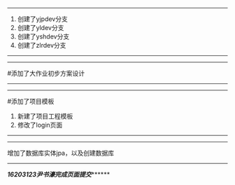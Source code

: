 ﻿***
1. 创建了yjpdev分支
2. 创建了yldev分支
3. 创建了yshdev分支
4. 创建了zlrdev分支
***
***
#添加了大作业初步方案设计

***

***
#添加了项目模板

1. 新建了项目工程模板
2. 修改了login页面

***
***
增加了数据库实体jpa，以及创建数据库
***

*****16203123尹书濠完成页面提交***********